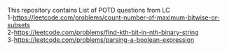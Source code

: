 This repository contains List of POTD questions from LC<BR>
1-https://leetcode.com/problems/count-number-of-maximum-bitwise-or-subsets<BR>
2-https://leetcode.com/problems/find-kth-bit-in-nth-binary-string<BR>
3-https://leetcode.com/problems/parsing-a-boolean-expression<BR>
